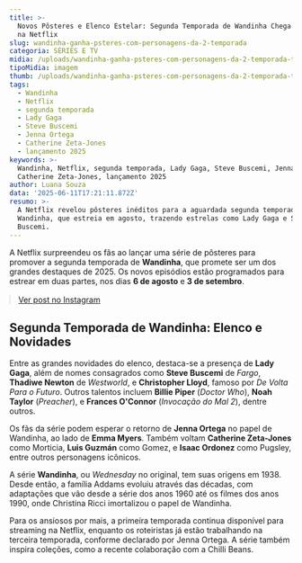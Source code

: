 ```yaml
---
title: >-
  Novos Pôsteres e Elenco Estelar: Segunda Temporada de Wandinha Chega em Agosto
  na Netflix
slug: wandinha-ganha-psteres-com-personagens-da-2-temporada
categoria: SÉRIES E TV
midia: /uploads/wandinha-ganha-psteres-com-personagens-da-2-temporada-thumb.png
tipoMidia: imagem
thumb: /uploads/wandinha-ganha-psteres-com-personagens-da-2-temporada-thumb.png
tags:
  - Wandinha
  - Netflix
  - segunda temporada
  - Lady Gaga
  - Steve Buscemi
  - Jenna Ortega
  - Catherine Zeta-Jones
  - lançamento 2025
keywords: >-
  Wandinha, Netflix, segunda temporada, Lady Gaga, Steve Buscemi, Jenna Ortega,
  Catherine Zeta-Jones, lançamento 2025
author: Luana Souza
data: '2025-06-11T17:21:11.872Z'
resumo: >-
  A Netflix revelou pôsteres inéditos para a aguardada segunda temporada de
  Wandinha, que estreia em agosto, trazendo estrelas como Lady Gaga e Steve
  Buscemi.
---
```


A Netflix surpreendeu os fãs ao lançar uma série de pôsteres para promover a segunda temporada de **Wandinha**, que promete ser um dos grandes destaques de 2025. Os novos episódios estão programados para estrear em duas partes, nos dias **6 de agosto** e **3 de setembro**.

<blockquote class="instagram-media" data-instgrm-permalink="https://www.instagram.com/p/DKwyORCRsEt/" data-instgrm-version="14" style="width:100%; max-width:540px; margin:1rem auto;"><a href="https://www.instagram.com/p/DKwyORCRsEt/">Ver post no Instagram</a></blockquote>

## Segunda Temporada de Wandinha: Elenco e Novidades

Entre as grandes novidades do elenco, destaca-se a presença de **Lady Gaga**, além de nomes consagrados como **Steve Buscemi** de *Fargo*, **Thadiwe Newton** de *Westworld*, e **Christopher Lloyd**, famoso por *De Volta Para o Futuro*. Outros talentos incluem **Billie Piper** (*Doctor Who*), **Noah Taylor** (*Preacher*), e **Frances O'Connor** (*Invocação do Mal 2*), dentre outros.

Os fãs da série podem esperar o retorno de **Jenna Ortega** no papel de Wandinha, ao lado de **Emma Myers**. Também voltam **Catherine Zeta-Jones** como Morticia, **Luis Guzmán** como Gomez, e **Isaac Ordonez** como Pugsley, entre outros personagens icônicos.

A série **Wandinha**, ou *Wednesday* no original, tem suas origens em 1938. Desde então, a família Addams evoluiu através das décadas, com adaptações que vão desde a série dos anos 1960 até os filmes dos anos 1990, onde Christina Ricci imortalizou o papel de Wandinha.

Para os ansiosos por mais, a primeira temporada continua disponível para streaming na Netflix, enquanto os roteiristas já estão trabalhando na terceira temporada, conforme declarado por Jenna Ortega. A série também inspira coleções, como a recente colaboração com a Chilli Beans.
